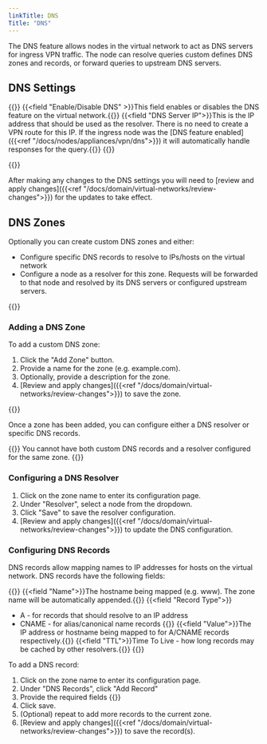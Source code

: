 ```yaml
---
linkTitle: DNS
Title: "DNS"
---
```


The DNS feature allows nodes in the virtual network to act as DNS servers for ingress VPN traffic. The node can resolve queries custom defines DNS zones and records, or forward queries to upstream DNS servers.

## DNS Settings
{{<fields>}}
{{<field "Enable/Disable DNS" >}}This field enables or disables the DNS feature on the virtual network.{{</field>}}
{{<field "DNS Server IP">}}This is the IP address that should be used as the resolver. There is no need to create a VPN route for this IP. If the ingress node was the [DNS feature enabled]({{<ref "/docs/nodes/appliances/vpn/dns">}}) it will automatically handle responses for the query.{{</field>}}
{{</fields>}}

{{<tgimg src="vnet-dns-settings.png" caption="DNS Settings" width="60%">}}

After making any changes to the DNS settings you will need to [review and apply changes]({{<ref "/docs/domain/virtual-networks/review-changes">}}) for the updates to take effect.

## DNS Zones
Optionally you can create custom DNS zones and either:
- Configure specific DNS records to resolve to IPs/hosts on the virtual network
- Configure a node as a resolver for this zone. Requests will be forwarded to that node and resolved by its DNS servers or configured upstream servers.

{{<tgimg src="vnet-dns-zones.png" caption="DNS Zone Settings" width="40%">}}


### Adding a DNS Zone
To add a custom DNS zone:
1. Click the "Add Zone" button.
1. Provide a name for the zone (e.g. example.com).
1. Optionally, provide a description for the zone.
1. [Review and apply changes]({{<ref "/docs/domain/virtual-networks/review-changes">}}) to save the zone.

{{<tgimg src="vnet-dns-add-zone.png" caption="Adding a DNS Zone" width="50%">}}


Once a zone has been added, you can configure either a DNS resolver or specific DNS records. 

{{<alert color="warning">}} You cannot have both custom DNS records and a resolver configured for the same zone. {{</alert>}}

### Configuring a DNS Resolver

1. Click on the zone name to enter its configuration page.
1. Under "Resolver", select a node from the dropdown.
1. Click "Save" to save the resolver configuration.
1. [Review and apply changes]({{<ref "/docs/domain/virtual-networks/review-changes">}}) to update the DNS configuration.

### Configuring DNS Records
DNS records allow mapping names to IP addresses for hosts on the virtual network. DNS records have the following fields:

{{<fields>}}
{{<field "Name">}}The hostname being mapped (e.g. www). The zone name will be automatically appended.{{</field>}}
{{<field "Record Type">}}
- A - for records that should resolve to an IP address
- CNAME - for alias/canonical name records
{{</field>}}
{{<field "Value">}}The IP address or hostname being mapped to for A/CNAME records respectively.{{</field>}}
{{<field "TTL">}}Time To Live - how long records may be cached by other resolvers.{{</field>}}
{{</fields>}}

To add a DNS record:

1. Click on the zone name to enter its configuration page.
1. Under "DNS Records", click "Add Record"
1. Provide the required fields {{<tgimg src="vnet-dns-add-record.png" caption="Add DNS Record prompt" width="60%">}}
1. Click save.
1. (Optional) repeat to add more records to the current zone.
1. [Review and apply changes]({{<ref "/docs/domain/virtual-networks/review-changes">}}) to save the record(s).
